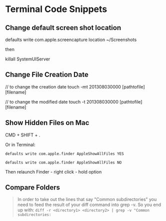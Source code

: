 # Terminal Code Snippets

## Change default screen shot location

defaults write com.apple.screencapture location ~/Screenshots

then

killall SystemUIServer


## Change File Creation Date
// to change the creation date
touch -mt 201308030000 [pathtofile][filename]

// to change the modified date
touch -t 201308030000 [pathtofile][filename]


## Show Hidden Files on Mac

CMD + SHIFT + .

Or in Terminal:

`defaults write com.apple.finder AppleShowAllFiles YES`

`defaults write com.apple.finder AppleShowAllFiles NO`

Then relaunch Finder - right click - hold option


## Compare Folders

> In order to take out the lines that say "Common subdirectories" you need to feed the result of your diff command into grep -v. So you end up with: `diff -r <directory1> <directory2> | grep -v "Common subdirectories:`